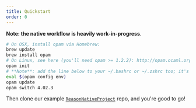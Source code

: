 ```yaml
---
title: Quickstart
order: 0
---
```


**Note: the native workflow is heavily work-in-progress**.

```sh
# On OSX, install opam via Homebrew:
brew update
brew install opam
# On Linux, see here (you'll need opam >= 1.2.2): http://opam.ocaml.org/doc/Install.html
opam init
# **Note**: add the line below to your ~/.bashrc or ~/.zshrc too; it's needed at every shell startup
eval $(opam config env)
opam update
opam switch 4.02.3
```

Then clone our example [`ReasonNativeProject`](https://github.com/reasonml/ReasonNativeProject) repo, and you're good to go!
